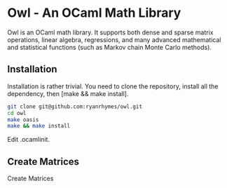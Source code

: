 # Owl - An OCaml Math Library
Owl is an OCaml math library. It supports both dense and sparse matrix operations, linear algebra, regressions, and many advanced mathematical and statistical functions (such as Markov chain Monte Carlo methods).

## Installation

Installation is rather trivial. You need to clone the repository, install all the dependency, then [make && make install].

```bash
git clone git@github.com:ryanrhymes/owl.git
cd owl
make oasis
make && make install
```

Edit .ocamlinit.


## Create Matrices

Create Matrices
